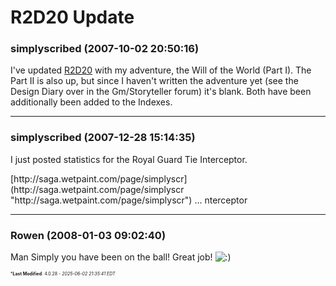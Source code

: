 # R2D20 Update

### **simplyscribed** (2007-10-02 20:50:16)

I've updated [R2D20](http://saga.wetpaint.com/ "http://saga.wetpaint.com/") with my adventure, the Will of the World (Part I). The Part II is also up, but since I haven't written the adventure yet (see the Design Diary over in the Gm/Storyteller forum) it's blank.
Both have been additionally been added to the Indexes.

---

### **simplyscribed** (2007-12-28 15:14:35)

I just posted statistics for the Royal Guard Tie Interceptor.
<!-- m -->[http://saga.wetpaint.com/page/simplyscr](http://saga.wetpaint.com/page/simplyscr "http://saga.wetpaint.com/page/simplyscr")<!-- m --> ... nterceptor

---

### **Rowen** (2008-01-03 09:02:40)

Man Simply you have been on the ball! Great job! <!-- s:) -->![:)](https://i.ibb.co/8LPNcWCM/icon-e-smile.gif)<!-- s:) -->



<span style="font-size: 0.5em;">***Last Modified**: 4.0.28 - *2025-06-02 21:35:41 EDT*</span>